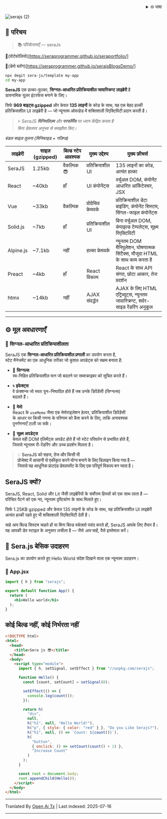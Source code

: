 <div align="right">
  <details>
    <summary >🌐 भाषा</summary>
    <div>
      <div align="center">
        <a href="https://openaitx.github.io/view.html?user=sera-js&project=sera&lang=en">English</a>
        | <a href="https://openaitx.github.io/view.html?user=sera-js&project=sera&lang=zh-CN">简体中文</a>
        | <a href="https://openaitx.github.io/view.html?user=sera-js&project=sera&lang=zh-TW">繁體中文</a>
        | <a href="https://openaitx.github.io/view.html?user=sera-js&project=sera&lang=ja">日本語</a>
        | <a href="https://openaitx.github.io/view.html?user=sera-js&project=sera&lang=ko">한국어</a>
        | <a href="https://openaitx.github.io/view.html?user=sera-js&project=sera&lang=hi">हिन्दी</a>
        | <a href="https://openaitx.github.io/view.html?user=sera-js&project=sera&lang=th">ไทย</a>
        | <a href="https://openaitx.github.io/view.html?user=sera-js&project=sera&lang=fr">Français</a>
        | <a href="https://openaitx.github.io/view.html?user=sera-js&project=sera&lang=de">Deutsch</a>
        | <a href="https://openaitx.github.io/view.html?user=sera-js&project=sera&lang=es">Español</a>
        | <a href="https://openaitx.github.io/view.html?user=sera-js&project=sera&lang=it">Itapano</a>
        | <a href="https://openaitx.github.io/view.html?user=sera-js&project=sera&lang=ru">Русский</a>
        | <a href="https://openaitx.github.io/view.html?user=sera-js&project=sera&lang=pt">Português</a>
        | <a href="https://openaitx.github.io/view.html?user=sera-js&project=sera&lang=nl">Nederlands</a>
        | <a href="https://openaitx.github.io/view.html?user=sera-js&project=sera&lang=pl">Polski</a>
        | <a href="https://openaitx.github.io/view.html?user=sera-js&project=sera&lang=ar">العربية</a>
        | <a href="https://openaitx.github.io/view.html?user=sera-js&project=sera&lang=fa">فارسی</a>
        | <a href="https://openaitx.github.io/view.html?user=sera-js&project=sera&lang=tr">Türkçe</a>
        | <a href="https://openaitx.github.io/view.html?user=sera-js&project=sera&lang=vi">Tiếng Việt</a>
        | <a href="https://openaitx.github.io/view.html?user=sera-js&project=sera&lang=id">Bahasa Indonesia</a>
      </div>
    </div>
  </details>
</div>


![serajs (2)](https://github.com/user-attachments/assets/7ccff260-491d-420b-8e22-4579f9bad50a)

## 📖 **परिचय**

> 📚 परियोजनाएँ  —  seraJs

🔗(पोर्टफोलियो)[https://seraprogrammer.github.io/seraportfolio/] 

🔗(डेमो ब्लॉग)[https://seraprogrammer.github.io/serajsBlogsDemo/] 


```bash
npx degit sera-js/template my-app
cd my-app
```
**SeraJS** एक हल्का-फुल्का, **सिग्नल-आधारित प्रतिक्रियाशील जावास्क्रिप्ट लाइब्रेरी** है  
डायनामिक यूज़र इंटरफेस बनाने के लिए।

सिर्फ **969 बाइट्स gzipped** और केवल **135 लाइनों** के कोड के साथ, यह एक बेहद हल्की प्रतिक्रियाशील UI लाइब्रेरी है — जो न्यूनतम ओवरहेड में शक्तिशाली रिएक्टिविटी प्रदान करती है।

> ⚡️ _SeraJS **मिनिमलिज़्म** और **परफॉर्मेंस** पर ध्यान केंद्रित करता है  
> बिना डेवलपर अनुभव से समझौता किए।_


*बंडल साइज़ तुलना (मिनिफाइड + गज़िप्ड)*

| लाइब्रेरी | साइज़ (gzipped) | बिल्ड स्टेप आवश्यक | मुख्य उद्देश्य | मुख्य फ़ीचर्स |
|-----------|----------------|-------------------|----------------|----------------|
| SeraJS | 1.25kb | वैकल्पिक 😎 | प्रतिक्रियाशील UI | 135 लाइनों का कोड, अत्यंत हल्का |
| React | ~40kb | हाँ | UI कंपोनेंट्स | वर्चुअल DOM, कंपोनेंट आधारित आर्किटेक्चर, JSX |
| Vue | ~33kb | वैकल्पिक | प्रोग्रेसिव फ्रेमवर्क | प्रतिक्रियाशील डेटा बाइंडिंग, कंपोनेंट सिस्टम, सिंगल-फाइल कंपोनेंट्स |
| Solid.js | ~7kb | हाँ | प्रतिक्रियाशील UI | बिना वर्चुअल DOM, कंपाइल्ड टेम्पलेट्स, सूक्ष्म रिएक्टिविटी |
| Alpine.js | ~7.1kb | नहीं | हल्का फ्रेमवर्क | न्यूनतम DOM मैनिपुलेशन, घोषणात्मक सिंटैक्स, मौजूदा HTML के साथ काम करता है |
| Preact | ~4kb | हाँ | React विकल्प | React के साथ API संगत, छोटा आकार, तेज प्रदर्शन |
| htmx | ~14kb | नहीं | AJAX संवर्द्धन | AJAX के लिए HTML एट्रिब्यूट्स, न्यूनतम जावास्क्रिप्ट, सर्वर-साइड रेंडरिंग अनुकूल |



---

## ⚙️ **मूल अवधारणाएँ**

### 🔄 **सिग्नल-आधारित प्रतिक्रियाशीलता**

SeraJS एक **सिग्नल-आधारित प्रतिक्रियाशील प्रणाली** का उपयोग करता है,  
स्टेट मैनेजमेंट का एक आधुनिक तरीका जो कुशल अपडेट्स को सक्षम बनाता है:

- 🧠 **सिग्नल्स**  
  स्व-निहित प्रतिक्रियाशील मान जो बदलने पर सब्सक्राइबर को सूचित करते हैं।

- 🌀 **इफेक्ट्स**  
  वे फ़ंक्शन्स जो स्वतः पुनः-निष्पादित होते हैं जब उनके डिपेंडेंसी (सिग्नल्स)  
  बदलते हैं।

- 🧭 **मेमो**  
  React के `useMemo` जैसा एक मेमोराइज़ेशन हेल्पर, प्रतिक्रियाशील डिपेंडेंसी  
  के आधार पर किसी गणना के परिणाम को कैश करने के लिए, ताकि अनावश्यक  
  पुनर्गणनाएँ टाली जा सकें।

- 🔬 **सूक्ष्म अपडेट्स**  
  केवल वही DOM एलिमेंट्स अपडेट होते हैं जो स्टेट परिवर्तन से प्रभावित होते हैं,  
  जिससे न्यूनतम री-रेंडरिंग और उच्च प्रदर्शन मिलता है।

> 💡 **SeraJS को सहज, तेज और किसी भी  
> प्रोजेक्ट में आसानी से एकीकृत करने योग्य बनाने के लिए डिज़ाइन किया गया है —  
> जिससे यह आधुनिक फ्रंटएंड डेवलपमेंट के लिए एक परिपूर्ण विकल्प बन जाता है।**


## SeraJS क्यों?

SeraJS, React, Solid और Lit जैसी लाइब्रेरियों के सर्वोत्तम हिस्सों को एक साथ लाता है —  
परिचित पैटर्न को एक नए, न्यूनतम दृष्टिकोण के साथ मिलाते हुए।

सिर्फ 1.25KB gzipped और केवल 135 लाइनों के कोड के साथ, यह प्रतिक्रियाशील UI लाइब्रेरी  
अत्यंत हल्की रहते हुए भी शक्तिशाली रिएक्टिविटी देती है।

चाहे आप बिल्ड सिस्टम चाहते हों या बिना बिल्ड वर्कफ़्लो पसंद करते हों, SeraJS आपके लिए तैयार है।  
यह आपकी डेव स्टाइल के अनुसार लचीला है — जैसे *आप* चाहें, वैसे इस्तेमाल करें।


## 🌱 **Sera.js बेसिक उदाहरण**

Sera.js का उपयोग करते हुए Hello World संदेश दिखाने वाला एक न्यूनतम उदाहरण।

### 📄 App.jsx
```jsx
import { h } from "serajs";

export default function App() {
  return (
    <h1>Hello world</h1>
  );
}
```
## कोई बिल्ड नहीं, कोई निर्भरता नहीं


```html
<!DOCTYPE html>
<html>
  <head>
    <title>Sera js 😎</title>
  </head>
  <body>
    <script type="module">
      import { h, setSignal, setEffect } from "//unpkg.com/serajs";

      function Hello() {
        const [count, setCount] = setSignal(0);

        setEffect(() => {
          console.log(count());
        });

        return h(
          "div",
          null,
          h("h1", null, "Hello World!"),
          h("p", { style: { color: "red" } }, "Do you Like Serajs?"),
          h("h1", null, () => `Count: ${count()}`),
          h(
            "button",
            { onclick: () => setCount(count() + 1) },
            "Increase Count"
          )
        );
      }

      const root = document.body;
      root.appendChild(Hello());
    </script>
  </body>
</html>
```
<translate-content>
</translate-content>

---

Tranlated By [Open Ai Tx](https://github.com/OpenAiTx/OpenAiTx) | Last indexed: 2025-07-16

---